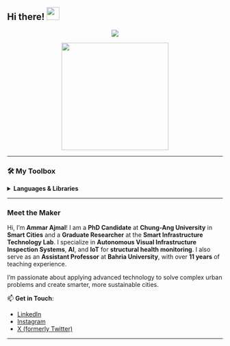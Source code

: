 
## Hi there! <img src="https://media.giphy.com/media/hvRJCLFzcasrR4ia7z/giphy.gif" width="30px">

<!-- Stats Dashboard -->

<p align="center">
  <a href="https://git.io/streak-stats">
    <img src="https://streak-stats.demolab.com?user=ammarajmal&theme=nord&border_radius=4.5&date_format=j%20M%5B%20Y%5D&mode=weekly&card_width=450&card_height=200"/>
  </a>
</p>

<!-- Activity Graph -->
<p align="center">
  <a href="https://git.io/streak-stats">
    <img height=250 src="https://github-readme-activity-graph.vercel.app/graph?username=ammarajmal&border_radius=0&custom_title=activity%20graph&hide_title=true&bg_color=2E3440&color=81A1C1&line=88C0D0&point=5E81AC&area_color=D8DEE9&title_color=81A1C1&area=true"/>
  </a> 
</p>

---

### 🛠️ My Toolbox

<details>
  <summary><strong> Languages & Libraries </strong></summary>
  <br>
  
![Python Badge](https://img.shields.io/badge/-Python-3B4252?style=flat&logo=python&logoColor=EBCB8B)
![C++ Badge](https://img.shields.io/badge/-C++-3B4252?style=flat&logo=cplusplus&logoColor=88C0D0)
![MATLAB Badge](https://img.shields.io/badge/-MATLAB-3B4252?style=flat&logo=mathworks&logoColor=81A1C1)
![ROS Badge](https://img.shields.io/badge/-ROS-3B4252?style=flat&logo=ros&logoColor=88C0D0)

###### Databases & Platforms
> ![InfluxDB Badge](https://img.shields.io/badge/-InfluxDB-3B4252?style=flat&logo=influxdb&logoColor=88C0D0)
> ![Grafana Badge](https://img.shields.io/badge/-Grafana-3B4252?style=flat&logo=grafana&logoColor=88C0D0)
> ![AWS Badge](https://img.shields.io/badge/-AWS-3B4252?style=flat&logo=amazon&logoColor=BF616A)

###### Development Tools & Environments
> ![Code Composer Studio Badge](https://img.shields.io/badge/-Code%20Composer%20Studio-3B4252?style=flat&logo=texasinstruments&logoColor=88C0D0)
> ![LATEX Badge](https://img.shields.io/badge/-LATEX-3B4252?style=flat&logo=latex&logoColor=D08770)
> ![Adobe Photoshop Badge](https://img.shields.io/badge/-Adobe%20Photoshop-3B4252?style=flat&logo=adobephotoshop&logoColor=BF616A)

###### Hardware Platforms
> ![Raspberry Pi Badge](https://img.shields.io/badge/-Raspberry%20Pi-3B4252?style=flat&logo=raspberrypi&logoColor=BF616A)
> ![Arduino Badge](https://img.shields.io/badge/-Arduino-3B4252?style=flat&logo=arduino&logoColor=A3BE8C)

<br>
</details>

---

### Meet the Maker

Hi, I’m **Ammar Ajmal**! I am a **PhD Candidate** at **Chung-Ang University** in **Smart Cities** and a **Graduate Researcher** at the **Smart Infrastructure Technology Lab**. I specialize in **Autonomous Visual Infrastructure Inspection Systems**, **AI**, and **IoT** for **structural health monitoring**. I also serve as an **Assistant Professor** at **Bahria University**, with over **11 years** of teaching experience.

I’m passionate about applying advanced technology to solve complex urban problems and create smarter, more sustainable cities.

📫 **Get in Touch**:
- [LinkedIn](https://www.linkedin.com/in/ammarajmal/)
- [Instagram](https://www.instagram.com/ammarajmal)
- [X (formerly Twitter)](https://www.x.com/ammarajmal)

---
